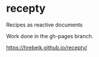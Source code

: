 # recepty

Recipes as reactive documents

Work done in the gh-pages branch.

https://hrebejk.github.io/recepty/
